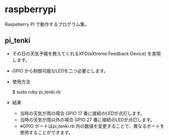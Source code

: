 raspberrypi
===========

Raspeberry PI で動作するプログラム集。


pi_tenki
--------

* その日の天気予報を教えてくれるXFD(eXtreme Feedback Device) を実現します。
* GPIO から制御可能なLEDを二つ必要とします。

* 使用方法

    $ sudo ruby pi_tenki.rb

* 結果
  * 当時の天気が雨の場合 GPIO 17 番に接続のLEDが点灯します。
  * 当時の天気が雨以外の場合 GPIO 27 番に接続のLEDが点灯します。
  * ※GPIO ポートはpi_tenki.rb 内の数値を変更することで、異なるポートを使用することができます。